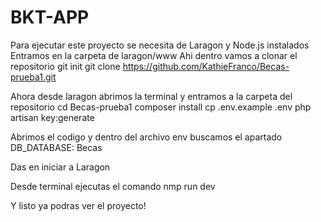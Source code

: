 # BKT-APP

Para ejecutar este proyecto se necesita de Laragon y Node.js instalados
Entramos en la carpeta de laragon/www 
Ahi dentro vamos a clonar el repositorio
git init
git clone https://github.com/KathieFranco/Becas-prueba1.git

Ahora desde laragon abrimos la terminal y entramos a la carpeta del repositorio
cd Becas-prueba1
composer install
cp .env.example .env
php artisan key:generate

Abrimos el codigo y dentro del archivo env buscamos el apartado
DB_DATABASE: Becas

Das en iniciar a Laragon

Desde terminal ejecutas el comando 
nmp run dev

Y listo ya podras ver el proyecto!

